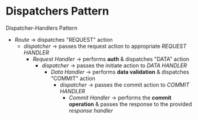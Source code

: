 # Dispatchers Pattern

Dispatcher-Handlers Pattern

- _Route_ -> dispatches "REQUEST" action
  - _dispatcher_ -> passes the request action to appropriate _REQUEST HANDLER_
    - _Request Handler_ -> performs **auth** & dispatches "DATA" action
      - _dispatcher_ -> passes the initiate action to _DATA HANDLER_
        - _Data Handler_ -> performs **data validation** & dispatches "COMMIT" action
          - _dispatcher_ -> passes the commit action to _COMMIT HANDLER_
            - _Commit Handler_ -> performs the **commit operation** & passes the response to the provided _response handler_
